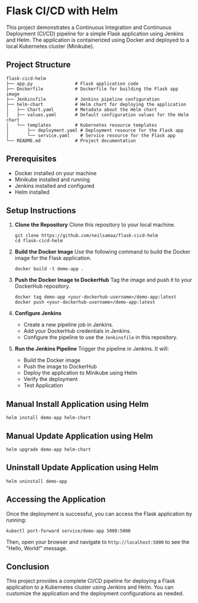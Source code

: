 # Flask CI/CD with Helm

This project demonstrates a Continuous Integration and Continuous Deployment (CI/CD) pipeline for a simple Flask application using Jenkins and Helm. The application is containerized using Docker and deployed to a local Kubernetes cluster (Minikube).

## Project Structure

```
flask-cicd-helm
├── app.py                # Flask application code
├── Dockerfile            # Dockerfile for building the Flask app image
├── Jenkinsfile           # Jenkins pipeline configuration
├── helm-chart            # Helm chart for deploying the application
│   ├── Chart.yaml        # Metadata about the Helm chart
│   ├── values.yaml       # Default configuration values for the Helm chart
│   └── templates         # Kubernetes resource templates
│       ├── deployment.yaml # Deployment resource for the Flask app
│       └── service.yaml    # Service resource for the Flask app
└── README.md             # Project documentation
```

## Prerequisites

- Docker installed on your machine
- Minikube installed and running
- Jenkins installed and configured
- Helm installed

## Setup Instructions

1. **Clone the Repository**
   Clone this repository to your local machine.

   ```
   git clone https://github.com/neilsamaa/flask-cicd-helm
   cd flask-cicd-helm
   ```

2. **Build the Docker Image**
   Use the following command to build the Docker image for the Flask application.

   ```
   docker build -t demo-app .
   ```

3. **Push the Docker Image to DockerHub**
   Tag the image and push it to your DockerHub repository.

   ```
   docker tag demo-app <your-dockerhub-username>/demo-app:latest
   docker push <your-dockerhub-username>/demo-app:latest
   ```

4. **Configure Jenkins**
   - Create a new pipeline job in Jenkins.
   - Add your DockerHub credentials in Jenkins.
   - Configure the pipeline to use the `Jenkinsfile` in this repository.

5. **Run the Jenkins Pipeline**
   Trigger the pipeline in Jenkins. It will:
   - Build the Docker image
   - Push the image to DockerHub
   - Deploy the application to Minikube using Helm
   - Verify the deployment
   - Test Application


## Manual Install Application using Helm
```
helm install demo-app helm-chart
```

## Manual Update Application using Helm
```
helm upgrade demo-app helm-chart
```

## Uninstall Update Application using Helm
```
helm uninstall demo-app
```

## Accessing the Application

Once the deployment is successful, you can access the Flask application by running:

```
kubectl port-forward service/demo-app 5000:5000
```

Then, open your browser and navigate to `http://localhost:5000` to see the "Hello, World!" message.

## Conclusion

This project provides a complete CI/CD pipeline for deploying a Flask application to a Kubernetes cluster using Jenkins and Helm. You can customize the application and the deployment configurations as needed.
